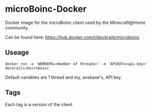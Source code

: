 # microBoinc-Docker
Docker image for the microBoinc client used by the Minecraft@Home community.

Can be found here: https://hub.docker.com/r/dockrails/microboinc

## Useage

`docker run -e 'WORKERS=<Number of threads>' -e 'APIKEY=<api-key>' dockrails/microboinc`

Default variables are 1 thread and my, acebase's, API key.

## Tags
Each tag is a version of the client.
